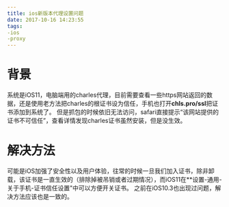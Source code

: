 ```yaml
---
title: ios新版本代理设置问题
date: 2017-10-16 14:23:55
tags:
-ios
-proxy
---
```

# 背景
系统是iOS11，电脑端用的charles代理，目前需要查看一些https网站返回的数据，还是使用老方法把charles的根证书设为信任，手机也打开**chls.pro/ssl**把证书添加到系统了。
但是抓包的时候依旧无法访问，safari直接提示“该网站提供的证书不可信任”，查看详情发现charles证书虽然安装，但是没生效。

# 解决方法
可能是iOS加强了安全性以及用户体验，往常的时候一旦我们加入证书，除非卸载，该证书是一直生效的（排除掉被吊销或者过期情况），而iOS11在**设置-通用-关于手机-证书信任设置"中可以方便开关证书。
之前在iOS10.3也出现过问题，解决方法应该也是一致的。